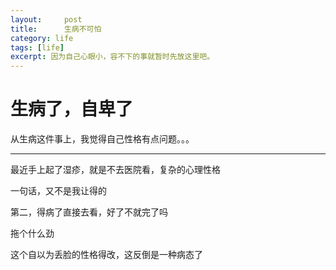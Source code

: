 ```yaml
---
layout:     post
title:      生病不可怕
category: life
tags: [life]
excerpt: 因为自己心眼小，容不下的事就暂时先放这里吧。
---
```


生病了，自卑了
=====================================

从生病这件事上，我觉得自己性格有点问题。。。

------------------------------------

最近手上起了湿疹，就是不去医院看，复杂的心理性格

一句话，又不是我让得的

第二，得病了直接去看，好了不就完了吗

拖个什么劲

这个自以为丢脸的性格得改，这反倒是一种病态了
